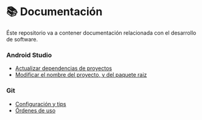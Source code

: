 # :books: Documentación

Éste repositorio va a contener documentación relacionada con el desarrollo de software.


### Android Studio
- [Actualizar dependencias de proyectos](android-studio/actualizar-dependencias.md)
- [Modificar el nombre del proyecto, y del paquete raiz](android-studio/modificar-nombre-proyecto.md)

### Git
- [Configuración y tips](git/configuracion-y-tips.md)
- [Órdenes de uso](git/ordenes-de-uso.md)
